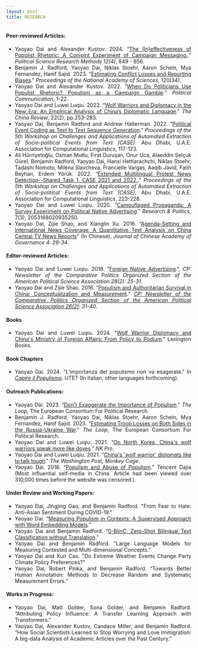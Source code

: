 ```yaml
---
layout: post
title: RESEARCH
---
```


<h4> Peer-reviewed Articles: </h4>

<ul align='justify'>
  <li>Yaoyao Dai and Alexander Kustov. 2024. “<a href="https://www.cambridge.org/core/journals/political-science-research-and-methods/article/ineffectiveness-of-populist-rhetoric-a-conjoint-experiment-of-campaign-messaging/CF0C3E965F4FDC98412C426C861E37DF">The (In)effectiveness of Populist Rhetoric: A Conjoint Experiment of Campaign Messaging.</a>.” <i>Political Science Research Methods 12(4)</i>, 849 - 856. </li>
  <li> Benjamin J. Radford, Yaoyao Dai, Niklas Stoehr, Aaron Schein, Mya Fernandez, Hanif Sajid. 2023. "<a href="https://www.pnas.org/doi/10.1073/pnas.2307372120">Estimating Conflict Losses and Reporting Biases</a>." <i>Proceedings of the National Academy of Sciences</i>, 120(34).</li>
  <li>Yaoyao Dai and Alexander Kustov. 2022. “<a href="https://doi.org/10.1080/10584609.2022.2025505">When Do Politicians Use Populist Rhetoric? Populism as a Campaign Gamble</a>.” <i>Political Communication</i>, 1-22. </li>
  <li>Yaoyao Dai and Luwei Luqiu. 2022. “<a href="https://muse.jhu.edu/article/856656">Wolf Warriors and Diplomacy in the New Era: An Empirical Analysis of China’s Diplomatic Language</a>.” <i>The China Review</i>, 22(2), pp.253-283. </li>
  <li>Yaoyao Dai, Benjamin Radford and Andrew Halterman. 2022. “<a href="/files/CASE_2022.pdf">Political Event Coding as Text to Text Sequence Generation</a>.” <i>Proceedings of the 5th Workshop on Challenges and Applications of Automated Extraction of Socio-political Events from Text (CASE).</i> Abu Dhabi, U.A.E. Association for Computational Linguistics, 117-123. </li>
  <li>Ali Hürriyetoğlu, Osman Mutlu, Fırat Duruşan, Onur Uca, Alaeddin Selçuk Gürel, Benjamin Radford, Yaoyao Dai, Hansi Hettiarachchi, Niklas Stoehr, Tadashi Nomoto, Milena Slavcheva, Francielle Vargas, Aaqib Javid, Fatih Beyhan, Erdem Yörük. 2022. “<a href="https://arxiv.org/abs/2211.11360">Extended Multilingual Protest News Detection--Shared Task 1, CASE 2021 and 2022.</a>.” <i>Proceedings of the 5th Workshop on Challenges and Applications of Automated Extraction of Socio-political Events from Text (CASE).</i> Abu Dhabi, U.A.E. Association for Computational Linguistics, 223-228. </li>
  <li>Yaoyao Dai and Luwei Luqiu. 2020. “<a href="https://journals.sagepub.com/doi/full/10.1177/2053168020935250">Camouflaged Propaganda: A Survey Experiment on Political Native Advertising</a>.” <i>Research & Politics</i>, 7(3), 2053168020935250. </li>
  <li>Yaoyao Dai, Zijie Shao, and Xianglin Xu. 2016. “<a href="/files/ShaoDaiXu2016.pdf">Agenda-Setting and International News Coverage: A Quantitative Text Analysis on China Central TV News Reports</a>” (In Chinese). <i>Journal of Chinese Academy of Governance 4: 29-34</i>. </li>
</ul>

<h4> Editor-reviewed Articles: </h4>

<ul align='justify'>
  <li>Yaoyao Dai and Luwei Luqiu. 2018.  “<a href="http://comparativenewsletter.com/files/archived_newsletters/2018_fall.pdf">Foreign Native Advertising</a>.”, <i>CP: Newsletter of the Comparative Politics Organized Section of the American Political Science Association 28(2): 25-31</i>.</li>
  <li>Yaoyao Dai and Zijie Shao. 2016. “<a href="/files/Dai_CPnewsletter2016.pdf">Populism and Authoritarian Survival in China: Conceptualization and Measurement</a>.” <i><a href="http://comparativenewsletter.com/files/archived_newsletters/fall_2016.pdf">CP: Newsletter of the Comparative Politics Organized Section of the American Political Science Association 26(2)</a>: 31-40</i>. </li>
</ul>

<h4> Books </h4>

<ul align='justify'>
  <li> Yaoyao Dai and Luwei Luqiu. 2024. "<a href="https://rowman.com/ISBN/9781666914054/Wolf-Warrior-Diplomacy-and-China%E2%80%99s-Ministry-of-Foreign-Affairs-From-Policy-to-Podium">Wolf Warrior Diplomacy and China's Ministry of Foreign Affairs: From Policy to Podium</a>." Lexington Books. </li>
</ul>

<h4> Book Chapters </h4>

<ul align='justify'>
  <li> Yaoyao Dai. 2024. "L’importanza del populismo non va esagerata.” In <i><a href="https://arts.units.it/handle/11368/3095778">Capire il Populismo</a></i>. UTET (In Italian, other languages forthcoming). </li>
</ul>

<h4> Outreach Publications: </h4>

<ul align='justify'>
  <li>Yaoyao Dai. 2023. “<a href="https://theloop.ecpr.eu/dont-exaggerate-the-importance-of-populism/">Don't Exaggerate the Importance of Populism</a>.” <i>The Loop</i>, The European Consortium For Political Research. </li>
  <li> Benjamin J. Radford, Yaoyao Dai, Niklas Stoehr, Aaron Schein, Mya Fernandez, Hanif Sajid. 2023. "<a href="https://theloop.ecpr.eu/estimating-troop-losses-on-both-sides-in-the-russia-ukraine-war/">Estimating Troop Losses on Both Sides in the Russia-Ukraine War</a>." <i>The Loop</i>, The European Consortium For Political Research.</li>
  <li>Yaoyao Dai and Luwei Luqiu. 2021. “<a href="https://www.nknews.org/pro/on-north-korea-chinas-wolf-warriors-speak-more-like-doves/">On North Korea, China's wolf warriors speak more like doves</a>.” <i>NK Pro</i>. </li>
  <li>Yaoyao Dai and Luwei Luqiu. 2021. “<a href="https://www.washingtonpost.com/politics/2021/05/12/chinas-wolf-warrior-diplomats-like-talk-tough">China's 'wolf warrior' diplomats like to talk tough</a>.” <i>The Washington Post, Monkey Cage</i>. </li>
  <li>Yaoyao Dai. 2018. “<a href="https://web.archive.org/web/20180430021200/http://dajia.qq.com/original/owl/dyy180420.html">Populism and Abuse of Populism</a>.” Tencent Dajia (Most influential self-media in China. Article had been viewed over 310,000 times before the website was censored.). </li>
</ul>

<h4> Under Review and Working Papers: </h4>

<ul align='justify'>
  <li> Yaoyao Dai, Jingjing Gao, and Benjamin Radford. "From Fear to Hate: Anti-Asian Sentiment During COVID-19."</li>
  <li>Yaoyao Dai. “<a href="/files/Dai_Populism.pdf">Measuring Populism in Contexts: A Supervised Approach with Word Embedding Models</a>.” </li>
  <li>Yaoyao Dai and Benjamin Radford. “<a href="/files/Dai_0BlinC.pdf">0-BlinC: Zero-Shot Bilingual Text Classification without Translation</a>.” </li>
  <li>Yaoyao Dai and Benjamin Radford. “Large Language Models for Measuring Contested and Multi-dimensional Concepts.” </li>
  <li>Yaoyao Dai and Xun Cao. "Do Extreme Weather Events Change Party Climate Policy Preferences?"</li>
  <li>Yaoyao Dai, Robert Pinka, and Benjamin Radford. “Towards Better Human Annotation: Methods to Decrease Random and Systematic Measurement Errors.” </li>
</ul>

<h4> Works in Progress: </h4>

<ul align='justify'>
  <li>Yaoyao Dai, Matt Golder, Sona Golder, and Benjamin Radford. “Attributing Policy Influence: A Transfer Learning Approach with Transformers.”</li>
  <li>Yaoyao Dai, Alexander Kustov, Candace Miller, and Benjamin Radford. “How Social Scientists Learned to Stop Worrying and Love Immigration: A big-data Analysis of Academic Articles over the Past Century.”</li>
</ul>
